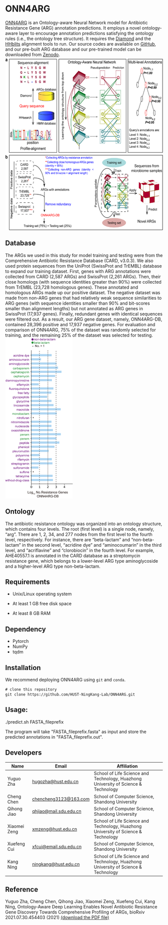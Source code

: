 # ONN4ARG
[ONN4ARG](http://onn4arg.xfcui.com/) is an Ontology-aware Neural Network model for Antibiotic Resistance Gene (ARG) annotation predictions. It employs a novel ontology-aware layer to encourage annotation predictions satisfying the ontology rules (i.e., the ontology tree structure). It requires the [Diamond](https://github.com/bbuchfink/diamond) and the [HHblits](https://github.com/soedinglab/hh-suite) alignment tools to run. Our source codes are available on [GitHub](https://github.com/xfcui/onn4arg), and our pre-built ARG database and our pre-trained model can be downloaded from [Zenodo](https://zenodo.org/record/4973684).
<img src="image/Figure1.png" width="621" height="552" align="middle">

## Database
The ARGs we used in this study for model training and testing were from the Comprehensive Antibiotic Resistance Database (CARD, v3.0.3). We also used protein sequences from the UniProt (SwissProt and TrEMBL) database to expand our training dataset. First, genes with ARG annotations were collected from CARD (2,587 ARGs) and SwissProt (2,261 ARGs). Then, their close homologs (with sequence identities greater than 90%) were collected from TrEMBL (23,728 homologous genes). These annotated and homologous ARGs made up our positive dataset. The negative dataset was made from non-ARG genes that had relatively weak sequence similarities to ARG genes (with sequence identities smaller than 90% and bit-scores smaller than alignment lengths) but not annotated as ARG genes in SwissProt (17,937 genes). Finally, redundant genes with identical sequences were filtered out. As a result, our ARG gene dataset, namely, ONN4ARG-DB, contained 28,396 positive and 17,937 negative genes. For evaluation and comparison of ONN4ARG, 75% of the dataset was randomly selected for training, and the remaining 25% of the dataset was selected for testing.
<img src="image/ONN4ARG-DB.png" width="216" height="513" align="middle">
## Ontology
The antibiotic resistance ontology was organized into an ontology structure, which contains four levels. The root (first level) is a single node, namely, “arg”. There are 1, 2, 34, and 277 nodes from the first level to the fourth level, respectively. For instance, there are “beta-lactam” and “non-beta-lactam” in the second level, “acridine dye” and “aminocoumarin” in the third level, and “acriflavine” and “clorobiocin” in the fourth level. For example, AHE40557.1 is annotated in the CARD database as a streptomycin resistance gene, which belongs to a lower-level ARG type aminoglycoside and a higher-level ARG type non-beta-lactam.
## Requirements

- Unix/Linux operating system

- At least 1 GB free disk space
- At least 8 GB RAM

## Dependency
- Pytorch
- NumPy
- tqdm

## Installation
We recommend deploying ONN4ARG using `git` and `conda`.

```shell
# clone this repository
git clone https://github.com/HUST-NingKang-Lab/ONN4ARG.git

```

## Usage:

./predict.sh FASTA_fileprefix

The program will take "FASTA_fileprefix.fasta" as input and store the predicted annotations in "FASTA_fileprefix.out".


## Developers

   Name   |      Email      |      Affiliation
----------|-----------------|----------------------------------------------------------------------------------------
Yuguo Zha |hugozha@hust.edu.cn| School of Life Science and Technology, Huazhong University of Science & Technology
Cheng Chen |chencheng3123@163.com| School of Computer Science, Shandong University
Qihong Jiao |qhjiao@mail.sdu.edu.cn| School of Computer Science, Shandong University
Xiaomei Zeng |xmzeng@hust.edu.cn| School of Life Science and Technology, Huazhong University of Science & Technology
Xuefeng Cui |xfcui@email.sdu.edu.cn| School of Computer Science, Shandong University
Kang Ning |ningkang@hust.edu.cn| School of Life Science and Technology, Huazhong University of Science & Technology
## Reference
Yuguo Zha, Cheng Chen, Qihong Jiao, Xiaomei Zeng, Xuefeng Cui, Kang Ning, Ontology-Aware Deep Learning Enables Novel Antibiotic Resistance Gene Discovery Towards Comprehensive Profiling of ARGs, bioRxiv 2021.07.30.454403 (2021) [(download the PDF file)](https://doi.org/10.1101/2021.07.30.454403)
